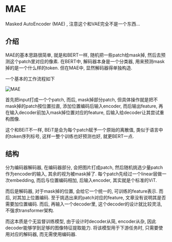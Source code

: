 # MAE

Masked AutoEncoder (MAE) , 注意这个和VAE完全不是一个东西...

## 介绍

MAE的基本思路很简单, 就是和BERT一样, 随机把一些patch给mask掉, 然后去预测这个patch里对应的像素. 在BERT中, 解码器本身是一个分类器, 用来预测mask掉的是一个什么样的token. 但在MAE中, 显然解码器得单独构造.

一个基本的工作流程如下

![MAE](https://user-images.githubusercontent.com/11435359/146857310-f258c86c-fde6-48e8-9cee-badd2b21bd2c.png)

首先把input打成一个个patch, 而后, mask掉部分patch, 但具体操作就是把不mask掉的patch按位置拉直, 添加位置编码后输入encoder, 而后输出feature, 再在输入decoder前加入mask掉位置对应的feature, 后输入给decoder让其尝试重构图像.

这个和BEiT不一样, BEiT是会为每个patch赋予一个原始的离散值, 类似于语言中的token序列标号, 这样一整个训练也好预测也好, 就更BERT一点.

## 结构

分为编码器解码器, 在编码器部分, 会把图片打成patch, 然后随机挑选少量patch作为encoder的输入, 其余的视为被mask掉了. 每个patch先经过一个linear层做一次embedding, 而后与位置编码相加, 后输入encoder, 其实就是个标准的ViT.

而后是解码器, 对于mask掉的位置, 会给它一个统一的, 可训练的feature表示. 而后, 对其加上位置编码. 至于挑选出来的patch对应的feature, 文章没有说明其是否需要加位置编码. 而后, 再输入一个decoder里, 这个decoder的设计就比较灵活, 不强求transformer架构.

而这本质是个无监督训练模型, 由于设计时decoder从简, encoder从杂, 因此decoder能够学到足够的图像特征提取能力. 将该模型用于下游任务时, 只需要使用对应的解码器, 而无需使用编码器.